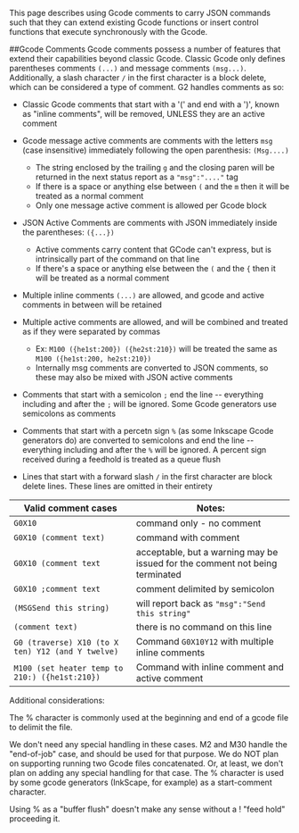 This page describes using Gcode comments to carry JSON commands such that they can extend existing Gcode functions or insert control functions that execute synchronously with the Gcode.

##Gcode Comments
Gcode comments possess a number of features that extend their capabilities beyond classic Gcode. Classic Gcode only defines parentheses comments `(...)` and message comments `(msg...)`. Additionally, a slash character `/` in the first character is a block delete, which can be considered a type of comment. G2 handles comments as so:

- Classic Gcode comments that start with a '(' and end with a ')', known as "inline comments", will be removed, UNLESS they are an active comment

- Gcode message active comments are comments with the letters `msg` (case insensitive) immediately following the open parenthesis: `(Msg....)`
  - The string enclosed by the trailing `g` and the closing paren will be returned in the next status report as a `"msg":"...."` tag
  - If there is a space or anything else between `(` and the `m` then it will be treated as a normal comment
  - Only one message active comment is allowed per Gcode block

- JSON Active Comments are comments with JSON immediately inside the parentheses: `({...})`
  - Active comments carry content that GCode can't express, but is intrinsically part of the command on that line
  - If there's a space or anything else between the `(` and the `{` then it will be treated as a normal comment

- Multiple inline comments `(...)` are allowed, and gcode and active comments in between will be retained

- Multiple active comments are allowed, and will be combined and treated as if they were separated by commas
  - Ex: `M100 ({he1st:200}) ({he2st:210})` will be treated the same as `M100 ({he1st:200, he2st:210})`
  - Internally msg comments are converted to JSON comments, so these may also be mixed with JSON active comments

- Comments that start with a semicolon `;` end the line -- everything including and after the `;` will be ignored. Some Gcode generators use semicolons as comments

- Comments that start with a percetn sign `%` (as some Inkscape Gcode generators do) are converted to semicolons and end the line -- everything including and after the `%` will be ignored. A percent sign received during a feedhold is treated as a queue flush

- Lines that start with a forward slash `/` in the first character are block delete lines. These lines are omitted in their entirety


| Valid comment cases       | Notes: |
| --- | --- |
| `G0X10`                      | command only - no comment |
| `G0X10 (comment text)`       | command with comment |
| `G0X10 (comment text`        | acceptable, but a warning may be issued for the comment not being terminated |
| `G0X10 ;comment text`        | comment delimited by semicolon |
| `(MSGSend this string)`      | will report back as `"msg":"Send this string"` |
| `(comment text)`             | there is no command on this line |
| `G0 (traverse) X10 (to X ten) Y12 (and Y twelve)` | Command `G0X10Y12` with multiple inline comments |
| `M100 (set heater temp to 210:) ({he1st:210})` | Command with inline comment and active comment |

Additional considerations:

The % character is commonly used at the beginning and end of a gcode file to delimit the file.

We don't need any special handling in these cases. M2 and M30 handle the "end-of-job" case, and should be used for that purpose.
We do NOT plan on supporting running two Gcode files concatenated. Or, at least, we don't plan on adding any special handling for that case.
The % character is used by some gcode generators (InkScape, for example) as a start-comment character.

Using % as a "buffer flush" doesn't make any sense without a ! "feed hold" proceeding it.
